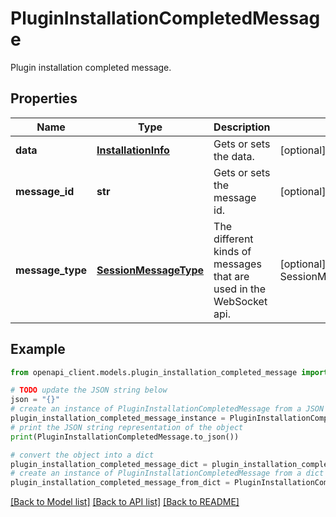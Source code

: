 # PluginInstallationCompletedMessage

Plugin installation completed message.

## Properties

Name | Type | Description | Notes
------------ | ------------- | ------------- | -------------
**data** | [**InstallationInfo**](InstallationInfo.md) | Gets or sets the data. | [optional] 
**message_id** | **str** | Gets or sets the message id. | [optional] 
**message_type** | [**SessionMessageType**](SessionMessageType.md) | The different kinds of messages that are used in the WebSocket api. | [optional] [readonly] [default to SessionMessageType.PACKAGEINSTALLATIONCOMPLETED]

## Example

```python
from openapi_client.models.plugin_installation_completed_message import PluginInstallationCompletedMessage

# TODO update the JSON string below
json = "{}"
# create an instance of PluginInstallationCompletedMessage from a JSON string
plugin_installation_completed_message_instance = PluginInstallationCompletedMessage.from_json(json)
# print the JSON string representation of the object
print(PluginInstallationCompletedMessage.to_json())

# convert the object into a dict
plugin_installation_completed_message_dict = plugin_installation_completed_message_instance.to_dict()
# create an instance of PluginInstallationCompletedMessage from a dict
plugin_installation_completed_message_from_dict = PluginInstallationCompletedMessage.from_dict(plugin_installation_completed_message_dict)
```
[[Back to Model list]](../README.md#documentation-for-models) [[Back to API list]](../README.md#documentation-for-api-endpoints) [[Back to README]](../README.md)


